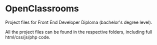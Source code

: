 # OpenClassrooms

Project files for Front End Developer Diploma (bachelor's degree level).

All the project files can be found in the respective folders, including full html/css/js/php code.
